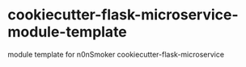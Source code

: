 # cookiecutter-flask-microservice-module-template
module template for n0nSmoker cookiecutter-flask-microservice
